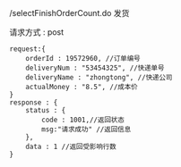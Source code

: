 /selectFinishOrderCount.do 发货

请求方式  : post

```
request:{
    orderId : 19572960, //订单编号
    deliveryNum : "53454325", //快递单号
	deliveryName : "zhongtong", //快递公司
	actualMoney : "8.5", //成本价 
}
response : {
    status : {
        code : 1001,//返回状态
        msg:"请求成功" //返回信息
    },
    data : 1 //返回受影响行数
}
```
